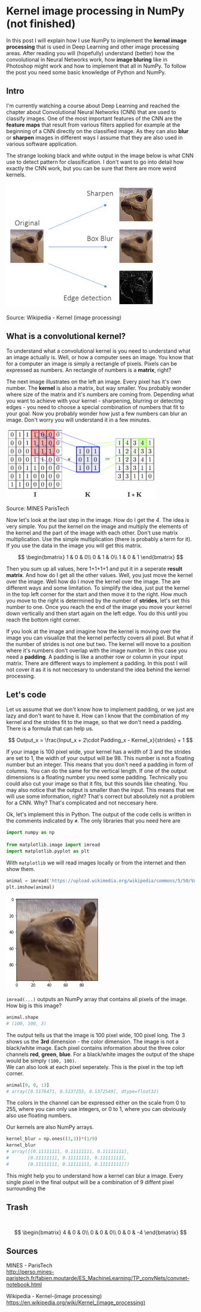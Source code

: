# Kernel image processing in NumPy (not finished)

In this post I will explain how I use NumPy to implement the **kernal image processing** that is used in Deep Learning and other image processing areas. After reading you will (hopefully) understand (better) how the convolutional in Neural Networks work, how **image bluring** like in Photoshop might work and how to implement that all in NumPy. To follow the post you need some basic knowledge of Python and NumPy.

## Intro

I'm currently watching a course about Deep Learning and reached the chapter about Convolutional Neural Networks (CNN) that are used to classify images. One of the most important features of the CNN are the **feature maps** that result from various filters applied for example at the beginning of a CNN directly on the classified image. As they can also **blur** or **sharpen** images in different ways I assume that they are also used in various software application.  

The strange looking black and white output in the image below is what CNN use to detect pattern for classification. I don't want to go into detail how exactly the CNN work, but you can be sure that there are more weird kernels.  

<div class="img-center">

<img width="400px" src="/images/kernel_original_outputs.png" alt="Orignal with Outputs">

Source: Wikipedia - Kernel (image processing)
</div>

## What is a convolutional kernel?

To understand what a convolutional kernel is you need to understand what an image actually is. Well, or how a computer sees an image. You know that for a computer an image is simply a rectangle of pixels. Pixels can be expressed as numbers. An rectangle of numbers is a **matrix**, right?

The next image illustrates on the left an image. Every pixel has it's own number. The **kernel** is also a matrix, but way smaller. You probably wonder where size of the matrix and it's numbers are coming from. Depending what you want to achieve with your kernel - sharpening, blurring or detecting edges - you need to choose a special combination of numbers that fit to your goal. Now you probably wonder how just a few numbers can blur an image. Don't worry you will understand it in a few minutes.  

<div class="img-center">

<img width="400px" src="/images/convolve.png" alt="Convolution">

Source: MINES ParisTech
</div>

Now let's look at the last step in the image. How do I get the *4*. The idea is very simple. You put the kernel on the image and multiply the elements of the kernel and the part of the image with each other. Don't use matrix multiplication. Use the simple multiplication (there is probably a term for it). If you use the data in the image you will get this matrix.  

$$
\begin{bmatrix}
1 & 0 & 0\\
0 & 1 & 0\\
1 & 0 & 1
\end{bmatrix}
$$  

Then you sum up all values, here 1+1+1+1 and put it in a seperate **result matrix**. And how do I get all the other values. Well, you just move the kernel over the image. Well how do I move the kernel over the image. The are different ways and some limitation. To simplify the idea, just put the kernel in the top left corner for the start and then move it to the right. How much you move to the right is determined by the number of **strides**, let's set this number to one. Once you reach the end of the image you move your kernel down vertically and then start again on the left edge. You do this until you reach the bottom right corner.  

If you look at the image and imagine how the kernel is moving over the image you can visualize that the kernel perfectly covers all pixel. But what if the number of strides is not one but two. The kernel will move to a position where it's numbers don't overlap with the image number. In this case you need a **padding**. A padding is like a another row or column in your input matrix. There are different ways to implement a padding. In this post I will not cover it as it is not neccesary to understand the idea behind the kernel processing.

## Let's code

Let us assume that we don't know how to implement padding, or we just are lazy and don't want to have it. How can I know that the combination of my kernel and the strides fit to the image, so that we don't need a padding. There is a formula that can help us.

$$
Output_x = \frac{Input_x + 2\cdot Padding_x - Kernel_x}{strides} + 1
$$

If your image is 100 pixel wide, your kernel has a width of 3 and the strides are set to 1, the width of your output will be 98. This number is not a floating number but an integer. This means that you don't need a padding in form of columns. You can do the same for the vertical length. If one of the output dimensions is a floating number you need some padding. Technically you could also cut your image so that it fits, but this sounds like cheating. You may also notice that the output is smaller than the input. This means that we will use some information, right? That's correct but absolutely not a problem for a CNN. Why? That's complicated and not neccesary here.

Ok, let's implement this in Python. The output of the code cells is written in the comments indicated by `#`.
The only libraries that you need here are

```python
import numpy as np

from matplotlib.image import imread
import matplotlib.pyplot as plt
```
With `matplotlib` we will read images locally or from the internet and then show them.
```python
animal = imread('https://upload.wikimedia.org/wikipedia/commons/5/50/Vd-Orig.png')
plt.imshow(animal)
```

<img src="/images/output1.png">

`imread(...)` outputs an NumPy array that contains all pixels of the image.   
How big is this image?
```python
animal.shape
# (100, 100, 3)
```
The output tells us that the image is 100 pixel wide, 100 pixel long. The 3 shows us the **3rd** dimension - the color dimension. The image is not a black/white image. Each pixel contains information about the three color channels **red**, **green**, **blue**. For a black/white images the output of the shape would be simply `(100, 100)`.  
We can also look at each pixel seperately. This is the pixel in the top left corner.
```python
animal[0, 0, :3]
# array([0.5176471, 0.5137255, 0.5372549], dtype=float32)
```
The colors in the channel can be expressed either on the scale from 0 to 255, where you can only use integers, or 0 to 1, where you can obviously also use floating numbers.

Our kernels are also NumPy arrays.
```python
kernel_blur = np.ones((3,3))*(1/9)
kernel_blur
# array([[0.11111111, 0.11111111, 0.11111111],
#       [0.11111111, 0.11111111, 0.11111111],
#       [0.11111111, 0.11111111, 0.11111111]])
```
This might help you to understand how a kernel can blur a image. Every single pixel in the final output will be a combination of 9 diffent pixel surrounding the

## Trash


```python

```
```

```
$$
\begin{bmatrix}
4 & 0 & 0\\
0 & 0 & 0\\
0 & 0 & -4
\end{bmatrix}
$$

## Sources

MINES - ParisTech  
http://perso.mines-paristech.fr/fabien.moutarde/ES_MachineLearning/TP_convNets/convnet-notebook.html

Wikipedia - Kernel-(image processing)  
https://en.wikipedia.org/wiki/Kernel_(image_processing)
